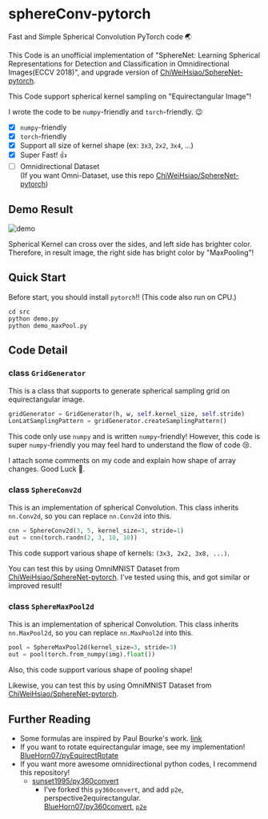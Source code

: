 # sphereConv-pytorch

Fast and Simple Spherical Convolution PyTorch code 🌏

This Code is an unofficial implementation of "SphereNet: Learning Spherical Representations for Detection and Classification in Omnidirectional Images(ECCV 2018)", and upgrade version of [ChiWeiHsiao/SphereNet-pytorch](https://github.com/ChiWeiHsiao/SphereNet-pytorch).

This Code support spherical kernel sampling on "Equirectangular Image"!

I wrote the code to be `numpy`-friendly and `torch`-friendly. 😉

- [x] `numpy`-friendly
- [x] `torch`-friendly
- [x] Support all size of kernel shape (ex: `3x3`, `2x2`, `3x4`, ...)
- [x] Super Fast! 👍
- [ ] Omnidirectional Dataset <br/>(If you want Omni-Dataset, use this repo  [ChiWeiHsiao/SphereNet-pytorch](https://github.com/ChiWeiHsiao/SphereNet-pytorch))

## Demo Result

![demo](https://i.imgur.com/CWews2K.png)

Spherical Kernel can cross over the sides, and left side has brighter color. Therefore, in result image, the right side has bright color by "MaxPooling"!


## Quick Start

Before start, you should install `pytorch`!! (This code also run on CPU.)

```
cd src
python demo.py
python demo_maxPool.py
```

## Code Detail

### class `GridGenerator`

This is a class that supports to generate spherical sampling grid on equirectangular image.

``` python
gridGenerator = GridGenerator(h, w, self.kernel_size, self.stride)
LonLatSamplingPattern = gridGenerator.createSamplingPattern()
```

This code only use `numpy` and is written `numpy`-friendly! However, this code is super `numpy`-friendly you may feel hard to understand the flow of code 😢. 

I attach some comments on my code and explain how shape of array changes. Good Luck 🤞.


### class `SphereConv2d`

This is an implementation of spherical Convolution. This class inherits `nn.Conv2d`, so you can replace `nn.Conv2d` into this.

``` python
cnn = SphereConv2d(3, 5, kernel_size=3, stride=1)
out = cnn(torch.randn(2, 3, 10, 10))
```

This code support various shape of kernels: `(3x3, 2x2, 3x8, ...)`.

You can test this by using OmniMNIST Dataset from [ChiWeiHsiao/SphereNet-pytorch](https://github.com/ChiWeiHsiao/SphereNet-pytorch). I've tested using this, and got similar or improved result!

### class `SphereMaxPool2d`

This is an implementation of spherical Convolution. This class inherits `nn.MaxPool2d`, so you can replace `nn.MaxPool2d` into this.

``` python
pool = SphereMaxPool2d(kernel_size=3, stride=3)
out = pool(torch.from_numpy(img).float())
```

Also, this code support various shape of pooling shape!

Likewise, you can test this by using OmniMNIST Dataset from [ChiWeiHsiao/SphereNet-pytorch](https://github.com/ChiWeiHsiao/SphereNet-pytorch).

## Further Reading

- Some formulas are inspired by Paul Bourke's work. [link](http://paulbourke.net/dome/dualfish2sphere/)
- If you want to rotate equirectangular image, see my implementation! [BlueHorn07/pyEquirectRotate](https://github.com/BlueHorn07/pyEquirectRotate)  
- If you want more awesome omnidirectional python codes, I recommend this repository!
    - [sunset1995/py360convert](https://github.com/sunset1995/py360convert)
        - I've forked this `py360convert`, and add `p2e`, perspective2equirectangular. <br/>[BlueHorn07/py360convert](https://github.com/BlueHorn07/py360convert), [`p2e`](https://github.com/BlueHorn07/py360convert#p2ep_img-fov_deg-u_deg-v_deg-out_hw-in_rot_deg0)
